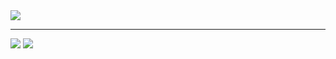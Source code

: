 <img src= "https://i.imgur.com/imsyZtB.png" align="midle"> 

___

<img src= "https://i.imgur.com/Eg1He6u.png" align="midle">
<img src= "https://i.imgur.com/XS0u4bB.png" align="midle"> 
